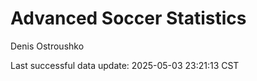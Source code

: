 # Advanced Soccer Statistics
Denis Ostroushko

<!-- gfm -->

Last successful data update: 2025-05-03 23:21:13 CST
